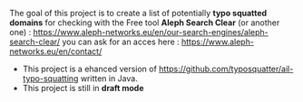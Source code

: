 The goal of this project is to create a list of potentially **typo squatted domains** for checking with the Free tool **Aleph Search Clear** (or another one) : https://www.aleph-networks.eu/en/our-search-engines/aleph-search-clear/ you can ask for an acces here : https://www.aleph-networks.eu/en/contact/

- This project is a ehanced version of https://github.com/typosquatter/ail-typo-squatting written in Java.
- This project is still in **draft mode**
